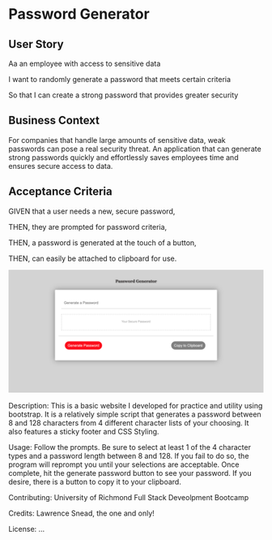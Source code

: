# Password Generator
## User Story

Aa an employee with access to sensitive data

I want to randomly generate a password that meets certain criteria

So that I can create a strong password that provides greater security

## Business Context

For companies that handle large amounts of sensitive data, weak passwords can pose a real security threat. An application that can generate strong passwords quickly and effortlessly saves employees time and ensures secure access to data.

## Acceptance Criteria

GIVEN that a user needs a new, secure password,

THEN, they are prompted for password criteria,

THEN, a password is generated at the touch of a button,

THEN, can easily be attached to clipboard for use.





![Screenshot](assets/images/Password_Generator.png)

Description: This is a basic website I developed for practice and utility using bootstrap. It is a relatively simple script that generates a password between 8 and 128 characters from 4 different character lists of your choosing. It also features a sticky footer and CSS Styling.

Usage: Follow the prompts. Be sure to select at least 1 of the 4 character types and a password length between 8 and 128. If you fail to do so, the program will reprompt you until your selections are acceptable. Once complete, hit the generate password button to see your password. If you desire, there is a button to copy it to your clipboard. 

Contributing: University of Richmond Full Stack Deveolpment Bootcamp

Credits: Lawrence Snead, the one and only!

License: ...